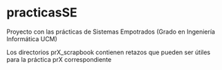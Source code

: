 # practicasSE

Proyecto con las prácticas de Sistemas Empotrados (Grado en Ingeniería Informática UCM)

Los directorios prX_scrapbook contienen retazos que pueden ser útiles para la práctica prX correspondiente

